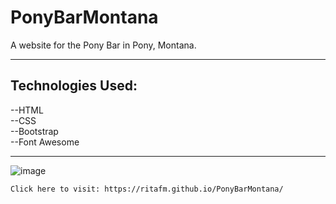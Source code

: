 # PonyBarMontana
A website for the Pony Bar in Pony, Montana.     

---
## Technologies Used:
--HTML  
--CSS  
--Bootstrap  
--Font Awesome    

---

![image](https://user-images.githubusercontent.com/48167135/74175126-05cd6a00-4bea-11ea-9ce0-690ec031ce82.png)  
  
    
    Click here to visit: https://ritafm.github.io/PonyBarMontana/

